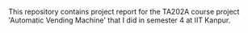 This repository contains project report for the TA202A course project 'Automatic Vending Machine' that I did in semester 4  at IIT Kanpur.
